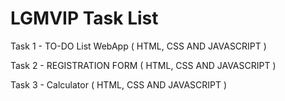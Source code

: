 # LGMVIP Task List

Task 1 - TO-DO List WebApp ( HTML, CSS AND JAVASCRIPT )

Task 2 - REGISTRATION FORM ( HTML, CSS AND JAVASCRIPT )

Task 3 - Calculator ( HTML, CSS AND JAVASCRIPT )

